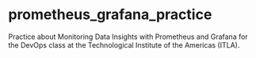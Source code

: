 # prometheus_grafana_practice
Practice about Monitoring Data Insights with Prometheus and Grafana for the DevOps class at the Technological Institute of the Americas (ITLA).
